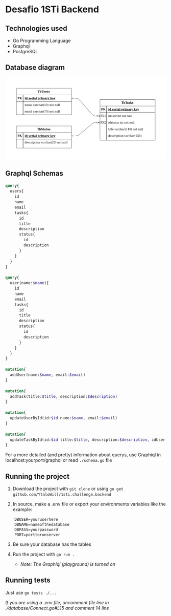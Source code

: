 # Desafio 1STi Backend

## Technologies used

- Go Programming Language
- Graphql
- PostgreSQL

## Database diagram

![database diagram](./db-diagram.png)

## Graphql Schemas

```graphql
query{
  users{
    id
    name
    email
    tasks{
      id
      title
      description
      status{
        id
        description
      }
    }
  }
}

query{
  user(name:$name){
    id
    name
    email
    tasks{
      id
      title
      description
      status{
        id
        description
      }
    }
  }
}

mutation{
  addUser(name:$name, email:$email)
}

mutation{
  addTask(title:$title, description:$description)
}

mutation{
  updateUserById(id:$id name:$name, email:$email)
}

mutation{
  updateTaskById(id:$id title:$title, description:$description, idUser:$idUser, idStatus:$idStatus)
}
```

For a more detailed (and pretty) information about querys, use Graphiql in localhost:yourport/graphql or read `./schema.go` file

## Running the project

1. Download the project with `git clone` or using `go get github.com/YtaloWill/1sti.challenge.backend`

2. In source, make a .env file or export your environments variables like the example:

```env
    DBUSER=youruserhere
    DBNAME=nameofthedatabase
    DBPASS=yourpassword
    PORT=porttorunserver
```

3. Be sure your database has the tables

4. Run the project with `go run .`
    
    - _Note: The Graphiql (playground) is turned on_

## Running tests

Just use `go tests ./...`

_If you are using a .env file, uncomment file line in ./database/Connect.go#L15 and comment 14 line_
